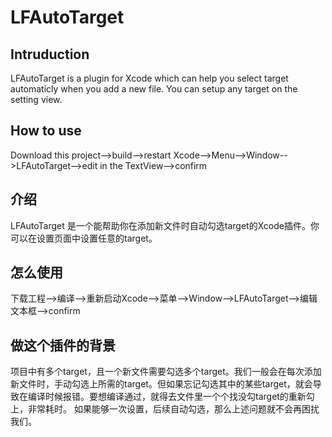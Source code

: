# LFAutoTarget

## Intruduction
LFAutoTarget is a plugin for Xcode which can help you select target automaticly when you add a new file. You can setup any target on the setting view.
## How to use
Download this project-->build-->restart Xcode-->Menu-->Window-->LFAutoTarget-->edit in the TextView-->confirm

## 介绍
LFAutoTarget 是一个能帮助你在添加新文件时自动勾选target的Xcode插件。你可以在设置页面中设置任意的target。
## 怎么使用
下载工程-->编译-->重新启动Xcode-->菜单-->Window-->LFAutoTarget-->编辑文本框-->confirm

## 做这个插件的背景
项目中有多个target，且一个新文件需要勾选多个target。我们一般会在每次添加新文件时，手动勾选上所需的target。但如果忘记勾选其中的某些target，就会导致在编译时候报错。要想编译通过，就得去文件里一个个找没勾target的重新勾上，非常耗时。
如果能够一次设置，后续自动勾选，那么上述问题就不会再困扰我们。
